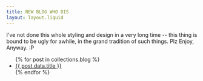 ```yaml
---
title: NEW BLOG WHO DIS
layout: layout.liquid
---
```


I've not done this whole styling and design in a very long time -- this thing is bound to be ugly for awhile, in the grand tradition of such things. Plz Enjoy, Anyway. :P 

<ul>
{% for post in collections.blog %}
<li><a href="{{ post.url }}">{{ post.data.title }}</a></li>
{% endfor %}
</ul>
